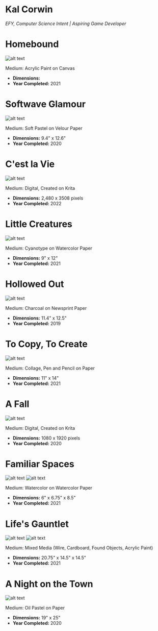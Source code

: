 # Kal Corwin
*EFY, Computer Science Intent | Aspiring Game Developer*

# Homebound

![alt text](homebound.PNG)

Medium: Acrylic Paint on Canvas
* **Dimensions:** 
* **Year Completed:** 2021


# Softwave Glamour

![alt text](softwave_glamour.jpg)

Medium: Soft Pastel on Velour Paper
* **Dimensions:** 9.4" x 12.6"
* **Year Completed:** 2020


# C'est la Vie

![alt text](c'est_la_vie.jpg)

Medium: Digital, Created on Krita
* **Dimensions:** 2,480 x 3508 pixels
* **Year Completed:** 2022


# Little Creatures

![alt text](little_creatures.jpg)

Medium: Cyanotype on Watercolor Paper
* **Dimensions:** 9" x 12"
* **Year Completed:** 2021


# Hollowed Out

![alt text](hollowed_out_stripped.jpg)

Medium: Charcoal on Newsprint Paper
* **Dimensions:** 11.4" x 12.5"
* **Year Completed:** 2019


# To Copy, To Create

![alt text](to_copy_to_create.jpg)

Medium: Collage, Pen and Pencil on Paper
* **Dimensions:** 11" x 14"
* **Year Completed:** 2021


# A Fall

![alt text](a_fall.png)

Medium: Digital, Created on Krita
* **Dimensions:** 1080 x 1920 pixels
* **Year Completed:** 2020


# Familiar Spaces

![alt text](familiar_spaces_front.jpg)
![alt text](familiar_spaces_top.jpg)

Medium: Watercolor on Watercolor Paper
* **Dimensions:** 6" x 6.75" x 8.5"
* **Year Completed:** 2021


# Life's Gauntlet

![alt text](lifes_gauntlet_full.jpg)
![alt text](lifes_gauntlet_hand.jpg)

Medium: Mixed Media (Wire, Cardboard, Found Objects, Acrylic Paint)
* **Dimensions:** 20.75" x 14.5" x 14.5"
* **Year Completed:** 2021


# A Night on the Town

![alt text](a_night_on_the_town.jpg)

Medium: Oil Pastel on Paper
* **Dimensions:** 19" x 25"
* **Year Completed:** 2020
